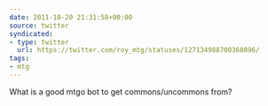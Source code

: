 ```yaml
---
date: 2011-10-20 21:31:58+00:00
source: twitter
syndicated:
- type: twitter
  url: https://twitter.com/roy_mtg/statuses/127134988700368896/
tags:
- mtg
---
```


What is a good mtgo bot to get commons/uncommons from?